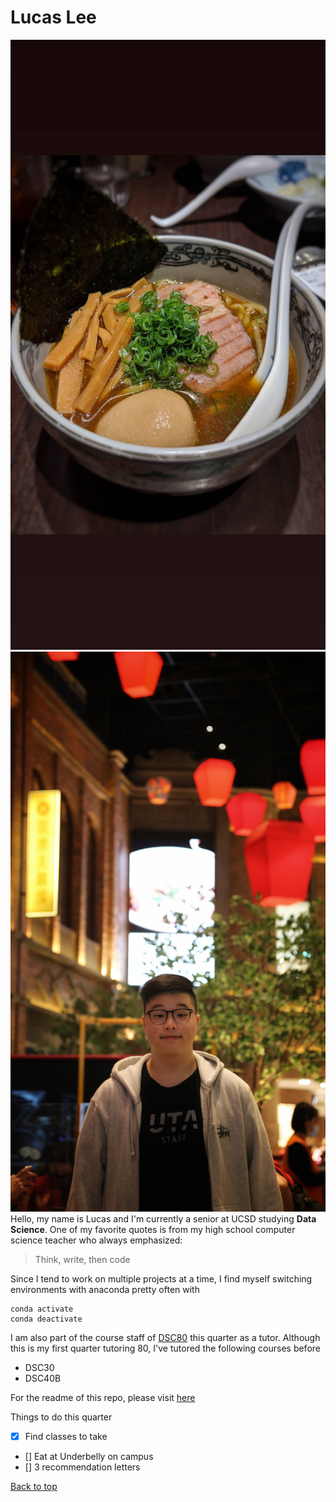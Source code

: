 # Lucas Lee
![I like ramen](./ramen.JPG)
![pic of me](./me.JPG)
Hello, my name is Lucas and I'm currently a senior at UCSD studying **Data Science**.
One of my favorite quotes is from my high school computer science teacher who always emphasized:
> Think, write, then code

Since I tend to work on multiple projects at a time, I find myself switching environments with anaconda pretty often with 
```
conda activate
conda deactivate
```


I am also part of the course staff of [DSC80](http://dsc80.com) this quarter as a tutor. Although this is my first quarter tutoring 80, I've tutored the following courses before
- DSC30
- DSC40B

For the readme of this repo, please visit [here](./README.md)

Things to do this quarter
- [x] Find classes to take
- [] Eat at Underbelly on campus
- [] 3 recommendation letters

[Back to top](#lucas-lee)



